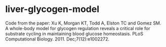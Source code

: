 # liver-glycogen-model
Code from the paper: Xu K, Morgan KT, Todd A, Elston TC and Gomez SM. A whole-body model for glycogen regulation reveals a critical role for substrate cycling in maintaining blood glucose homeostasis. PLoS Computational Biology. 2011. Dec;7(12):e1002272.
